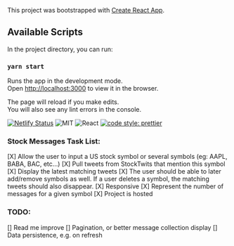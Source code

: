 This project was bootstrapped with [Create React App](https://github.com/facebook/create-react-app).

## Available Scripts

In the project directory, you can run:

### `yarn start`

Runs the app in the development mode.<br />
Open [http://localhost:3000](http://localhost:3000) to view it in the browser.

The page will reload if you make edits.<br />
You will also see any lint errors in the console.

[![Netlify Status](https://api.netlify.com/api/v1/badges/54294326-a08c-4ee3-8440-cc78845d5e77/deploy-status)](https://app.netlify.com/sites/stockmessages/deploys)
![MIT](https://img.shields.io/packagist/l/doctrine/orm.svg)
![React](https://img.shields.io/badge/react-v16.13.1--alpha.2-blue.svg)
[![code style: prettier](https://img.shields.io/badge/code_style-prettier-ff69b4.svg?style=flat-square)](https://github.com/prettier/prettier)

### Stock Messages Task List:
[X] Allow the user to input a US stock symbol or several symbols (eg: AAPL, BABA, BAC, etc…) 
[X] Pull tweets from StockTwits that mention this symbol
[X] Display the latest matching tweets
[X] The user should be able to later add/remove symbols as well. If a user deletes a symbol, the matching tweets should also disappear.
[X] Responsive
[X] Represent the number of messages for a given symbol
[X] Project is hosted

### TODO:

[] Read me improve
[] Pagination, or better message collection display
[] Data persistence, e.g. on refresh

